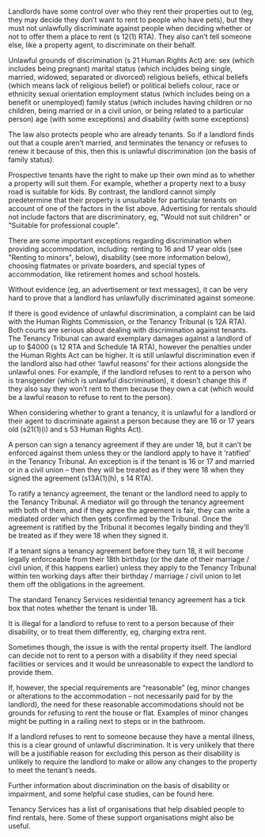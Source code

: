 Landlords have some control over who they rent their properties out to (eg, they may decide they don’t want to rent to people who have pets), but they must not unlawfully discriminate against people when deciding whether or not to offer them a place to rent (s 12(1) RTA). They also can’t tell someone else, like a property agent, to discriminate on their behalf.

Unlawful grounds of discrimination (s 21 Human Rights Act) are:
sex (which includes being pregnant)
marital status (which includes being single, married, widowed, separated or divorced)
religious beliefs, ethical beliefs (which means lack of religious belief) or political beliefs
colour, race or ethnicity
sexual orientation
employment status (which includes being on a benefit or unemployed)
family status (which includes having children or no children, being married or in a civil union, or being related to a particular person)
age (with some exceptions) and
disability (with some exceptions)

The law also protects people who are already tenants. So if a landlord finds out that a couple aren’t married, and terminates the tenancy or refuses to renew it because of this, then this is unlawful discrimination (on the basis of family status).

Prospective tenants have the right to make up their own mind as to whether a property will suit them. For example, whether a property next to a busy road is suitable for kids. By contrast, the landlord cannot simply predetermine that their property is unsuitable for particular tenants on account of one of the factors in the list above. Advertising for rentals should not include factors that are discriminatory, eg, "Would not suit children" or "Suitable for professional couple".

There are some important exceptions regarding discrimination when providing accommodation, including:
renting to 16 and 17 year olds (see "Renting to minors", below),
disability (see more information below),
choosing flatmates or private boarders, and
special types of accommodation, like retirement homes and school hostels.

Without evidence (eg, an advertisement or text messages), it can be very hard to prove that a landlord has unlawfully discriminated against someone.

If there is good evidence of unlawful discrimination, a complaint can be laid with the Human Rights Commission, or the Tenancy Tribunal (s 12A RTA). Both courts are serious about dealing with discrimination against tenants. The Tenancy Tribunal can award exemplary damages against a landlord of up to $4000 (s 12 RTA and Schedule 1A RTA), however the penalties under the Human Rights Act can be higher.
It is still unlawful discrimination even if the landlord also had other ‘lawful reasons’ for their actions alongside the unlawful ones. For example, if the landlord refuses to rent to a person who is transgender (which is unlawful discrimination), it doesn’t change this if they also say they won’t rent to them because they own a cat (which would be a lawful reason to refuse to rent to the person).

When considering whether to grant a tenancy, it is unlawful for a landlord or their agent to discriminate against a person because they are 16 or 17 years old (s21(1)(i) and s 53 Human Rights Act).

A person can sign a tenancy agreement if they are under 18, but it can’t be enforced against them unless they or the landlord apply to have it ‘ratified’ in the Tenancy Tribunal. An exception is if the tenant is 16 or 17 and married or in a civil union – then they will be treated as if they were 18 when they signed the agreement (s13A(1)(h), s 14 RTA).

To ratify a tenancy agreement, the tenant or the landlord need to apply to the Tenancy Tribunal. A mediator will go through the tenancy agreement with both of them, and if they agree the agreement is fair, they can write a mediated order which then gets confirmed by the Tribunal. Once the agreement is ratified by the Tribunal it becomes legally binding and they’ll be treated as if they were 18 when they signed it.

If a tenant signs a tenancy agreement before they turn 18, it will become legally enforceable from their 18th birthday (or the date of their marriage / civil union, if this happens earlier) unless they apply to the Tenancy Tribunal within ten working days after their birthday / marriage / civil union to let them off the obligations in the agreement.

The standard Tenancy Services residential tenancy agreement has a tick box that notes whether the tenant is under 18.

It is illegal for a landlord to refuse to rent to a person because of their disability, or to treat them differently, eg, charging extra rent.

Sometimes though, the issue is with the rental property itself. The landlord can decide not to rent to a person with a disability if they need special facilities or services and it would be unreasonable to expect the landlord to provide them.

If, however, the special requirements are “reasonable” (eg, minor changes or alterations to the accommodation – not necessarily paid for by the landlord), the need for these reasonable accommodations should not be grounds for refusing to rent the house or flat. Examples of minor changes might be putting in a railing next to steps or in the bathroom.

If a landlord refuses to rent to someone because they have a mental illness, this is a clear ground of unlawful discrimination. It is very unlikely that there will be a justifiable reason for excluding this person as their disability is unlikely to require the landlord to make or allow any changes to the property to meet the tenant’s needs.

Further information about discrimination on the basis of disability or impairment, and some helpful case studies, can be found here.

Tenancy Services has a list of organisations that help disabled people to find rentals, here. Some of these support organisations might also be useful.
